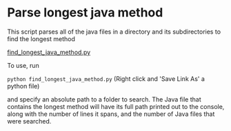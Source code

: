 # Parse longest java method

This script parses all of the java files in a directory and its subdirectories
to find the longest method

[find_longest_java_method.py](https://github.com/devedge/Scripts/raw/master/Parse%20longest%20java%20method/find_longest_java_method.py)

To use, run 

`python find_longest_java_method.py`  (Right click and 'Save Link As' a python file)

and specify an absolute path to a folder to search. The Java file that contains the longest method will have its full path printed out to the console, along with the number of lines it spans, and the number of Java files that were searched.
